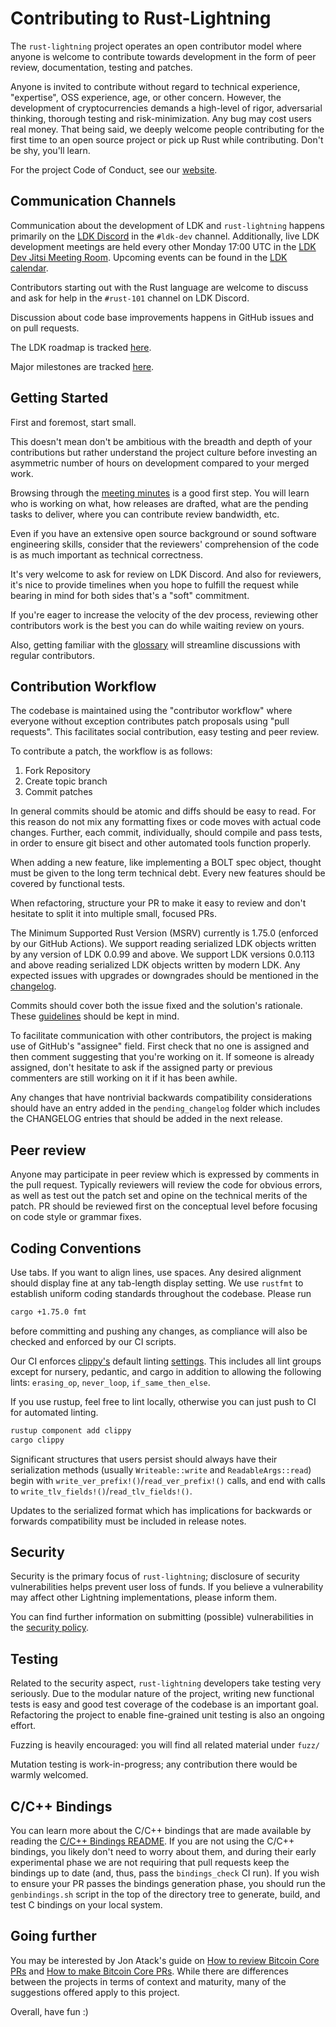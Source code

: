 Contributing to Rust-Lightning
==============================

The `rust-lightning` project operates an open contributor model where anyone is
welcome to contribute towards development in the form of peer review,
documentation, testing and patches.

Anyone is invited to contribute without regard to technical experience,
"expertise", OSS experience, age, or other concern. However, the development of
cryptocurrencies demands a high-level of rigor, adversarial thinking, thorough
testing and risk-minimization. Any bug may cost users real money. That being
said, we deeply welcome people contributing for the first time to an open source
project or pick up Rust while contributing. Don't be shy, you'll learn.

For the project Code of Conduct, see our [website](https://lightningdevkit.org/code-of-conduct/).

Communication Channels
-----------------------

Communication about the development of LDK and `rust-lightning` happens
primarily on the [LDK Discord](https://discord.gg/5AcknnMfBw) in the `#ldk-dev`
channel. Additionally, live LDK development meetings are held every other
Monday 17:00 UTC in the [LDK Dev Jitsi Meeting
Room](https://meet.jit.si/ldkdevmeeting). Upcoming events can be found in the
[LDK calendar](https://calendar.google.com/calendar/embed?src=c_e6fv6vlshbpoob2mmbvblkkoj4%40group.calendar.google.com).

Contributors starting out with the Rust language are welcome to discuss and ask
for help in the `#rust-101` channel on LDK Discord.

Discussion about code base improvements happens in GitHub issues and on pull
requests.

The LDK roadmap is tracked [here](https://github.com/orgs/lightningdevkit/projects/2).

Major milestones are tracked [here](https://github.com/lightningdevkit/rust-lightning/milestones?direction=asc&sort=title&state=open).

Getting Started
---------------

First and foremost, start small.

This doesn't mean don't be ambitious with the breadth and depth of your
contributions but rather understand the project culture before investing an
asymmetric number of hours on development compared to your merged work.

Browsing through the [meeting minutes](https://github.com/lightningdevkit/rust-lightning/wiki/Meeting-Notes)
is a good first step. You will learn who is working on what, how releases are
drafted, what are the pending tasks to deliver, where you can contribute review
bandwidth, etc.

Even if you have an extensive open source background or sound software
engineering skills, consider that the reviewers' comprehension of the code is as
much important as technical correctness.

It's very welcome to ask for review on LDK Discord. And also for reviewers, it's
nice to provide timelines when you hope to fulfill the request while bearing in
mind for both sides that's a "soft" commitment.

If you're eager to increase the velocity of the dev process, reviewing other
contributors work is the best you can do while waiting review on yours.

Also, getting familiar with the [glossary](GLOSSARY.md) will streamline
discussions with regular contributors.

Contribution Workflow
---------------------

The codebase is maintained using the "contributor workflow" where everyone
without exception contributes patch proposals using "pull requests". This
facilitates social contribution, easy testing and peer review.

To contribute a patch, the workflow is as follows:

  1. Fork Repository
  2. Create topic branch
  3. Commit patches

In general commits should be atomic and diffs should be easy to read.
For this reason do not mix any formatting fixes or code moves with
actual code changes. Further, each commit, individually, should compile
and pass tests, in order to ensure git bisect and other automated tools
function properly.

When adding a new feature, like implementing a BOLT spec object, thought
must be given to the long term technical debt. Every new features should
be covered by functional tests.

When refactoring, structure your PR to make it easy to review and don't
hesitate to split it into multiple small, focused PRs.

The Minimum Supported Rust Version (MSRV) currently is 1.75.0 (enforced by
our GitHub Actions). We support reading serialized LDK objects written by any
version of LDK 0.0.99 and above. We support LDK versions 0.0.113 and above
reading serialized LDK objects written by modern LDK. Any expected issues with
upgrades or downgrades should be mentioned in the [changelog](CHANGELOG.md).

Commits should cover both the issue fixed and the solution's rationale. These
[guidelines](https://chris.beams.io/posts/git-commit/) should be kept in mind.

To facilitate communication with other contributors, the project is making use
of GitHub's "assignee" field. First check that no one is assigned and then
comment suggesting that you're working on it. If someone is already assigned,
don't hesitate to ask if the assigned party or previous commenters are still
working on it if it has been awhile.

Any changes that have nontrivial backwards compatibility considerations should
have an entry added in the `pending_changelog` folder which includes the
CHANGELOG entries that should be added in the next release.

Peer review
-----------

Anyone may participate in peer review which is expressed by comments in the pull
request. Typically reviewers will review the code for obvious errors, as well as
test out the patch set and opine on the technical merits of the patch. PR should
be reviewed first on the conceptual level before focusing on code style or
grammar fixes.

Coding Conventions
------------------

Use tabs. If you want to align lines, use spaces. Any desired alignment should
display fine at any tab-length display setting. We use `rustfmt` to establish
uniform coding standards throughout the codebase. Please run

```bash
cargo +1.75.0 fmt
```

before committing and pushing any changes, as compliance will also be checked
and enforced by our CI scripts.

Our CI enforces [clippy's](https://github.com/rust-lang/rust-clippy) default
linting
[settings](https://rust-lang.github.io/rust-clippy/rust-1.39.0/index.html). This
includes all lint groups except for nursery, pedantic, and cargo in addition to
allowing the following lints: `erasing_op`, `never_loop`, `if_same_then_else`.

If you use rustup, feel free to lint locally, otherwise you can just push to CI
for automated linting.

```bash
rustup component add clippy
cargo clippy
```

Significant structures that users persist should always have their serialization
methods (usually `Writeable::write` and `ReadableArgs::read`) begin with
`write_ver_prefix!()`/`read_ver_prefix!()` calls, and end with calls to
`write_tlv_fields!()`/`read_tlv_fields!()`.

Updates to the serialized format which has implications for backwards or
forwards compatibility must be included in release notes.

Security
--------

Security is the primary focus of `rust-lightning`; disclosure of security
vulnerabilities helps prevent user loss of funds. If you believe a vulnerability
may affect other Lightning implementations, please inform them.

You can find further information on submitting (possible) vulnerabilities in the
[security policy](SECURITY.md).

Testing
-------

Related to the security aspect, `rust-lightning` developers take testing very
seriously. Due to the modular nature of the project, writing new functional
tests is easy and good test coverage of the codebase is an important goal.
Refactoring the project to enable fine-grained unit testing is also an ongoing
effort.

Fuzzing is heavily encouraged: you will find all related material under `fuzz/`

Mutation testing is work-in-progress; any contribution there would be warmly
welcomed.

C/C++ Bindings
--------------

You can learn more about the C/C++ bindings that are made available by reading
the [C/C++ Bindings README](https://github.com/lightningdevkit/ldk-c-bindings/blob/main/lightning-c-bindings/README.md).
If you are not using the C/C++ bindings, you likely don't need to worry about
them, and during their early experimental phase we are not requiring that pull
requests keep the bindings up to date (and, thus, pass the `bindings_check` CI
run). If you wish to ensure your PR passes the bindings generation phase, you
should run the `genbindings.sh` script in the top of the directory tree to
generate, build, and test C bindings on your local system.

Going further
-------------

You may be interested by Jon Atack's guide on [How to review Bitcoin Core PRs](https://github.com/jonatack/bitcoin-development/blob/master/how-to-review-bitcoin-core-prs.md)
and [How to make Bitcoin Core PRs](https://github.com/jonatack/bitcoin-development/blob/master/how-to-make-bitcoin-core-prs.md).
While there are differences between the projects in terms of context and
maturity, many of the suggestions offered apply to this project.

Overall, have fun :)
